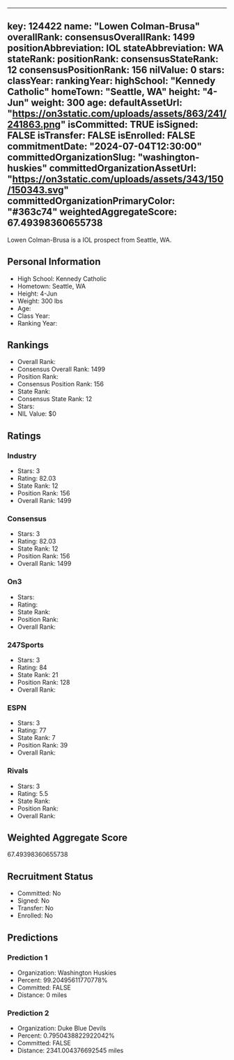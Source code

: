 ---
  key: 124422
  name: "Lowen Colman-Brusa"
  overallRank: 
  consensusOverallRank: 1499
  positionAbbreviation: IOL
  stateAbbreviation: WA
  stateRank: 
  positionRank: 
  consensusStateRank: 12
  consensusPositionRank: 156
  nilValue: 0
  stars: 
  classYear: 
  rankingYear: 
  highSchool: "Kennedy Catholic"
  homeTown: "Seattle, WA"
  height: "4-Jun"
  weight: 300
  age: 
  defaultAssetUrl: "https://on3static.com/uploads/assets/863/241/241863.png"
  isCommitted: TRUE
  isSigned: FALSE
  isTransfer: FALSE
  isEnrolled: FALSE
  commitmentDate: "2024-07-04T12:30:00"
  committedOrganizationSlug: "washington-huskies"
  committedOrganizationAssetUrl: "https://on3static.com/uploads/assets/343/150/150343.svg"
  committedOrganizationPrimaryColor: "#363c74"
  weightedAggregateScore: 67.49398360655738
  ---
  
  Lowen Colman-Brusa is a IOL prospect from Seattle, WA.
  
  ## Personal Information
  - High School: Kennedy Catholic
  - Hometown: Seattle, WA
  - Height: 4-Jun
  - Weight: 300 lbs
  - Age: 
  - Class Year: 
  - Ranking Year: 
  
  ## Rankings
  - Overall Rank: 
  - Consensus Overall Rank: 1499
  - Position Rank: 
  - Consensus Position Rank: 156
  - State Rank: 
  - Consensus State Rank: 12
  - Stars: 
  - NIL Value: $0
  
  ## Ratings
  
  ### Industry
  - Stars: 3
  - Rating: 82.03
  - State Rank: 12
  - Position Rank: 156
  - Overall Rank: 1499
  
  ### Consensus
  - Stars: 3
  - Rating: 82.03
  - State Rank: 12
  - Position Rank: 156
  - Overall Rank: 1499
  
  ### On3
  - Stars: 
  - Rating: 
  - State Rank: 
  - Position Rank: 
  - Overall Rank: 
  
  ### 247Sports
  - Stars: 3
  - Rating: 84
  - State Rank: 21
  - Position Rank: 128
  - Overall Rank: 
  
  ### ESPN
  - Stars: 3
  - Rating: 77
  - State Rank: 7
  - Position Rank: 39
  - Overall Rank: 
  
  ### Rivals
  - Stars: 3
  - Rating: 5.5
  - State Rank: 
  - Position Rank: 
  - Overall Rank: 
  
  ## Weighted Aggregate Score
  67.49398360655738
  
  ## Recruitment Status
  - Committed: No
  - Signed: No
  - Transfer: No
  - Enrolled: No
  
  
  
  ## Predictions
  
  ### Prediction 1
  - Organization: Washington Huskies
  - Percent: 99.20495611770778%
  - Committed: FALSE
  - Distance: 0 miles
  
  ### Prediction 2
  - Organization: Duke Blue Devils
  - Percent: 0.7950438822922042%
  - Committed: FALSE
  - Distance: 2341.004376692545 miles
  